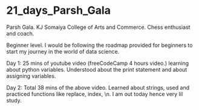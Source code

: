 # 21_days_Parsh_Gala

Parsh Gala.
 KJ Somaiya College of Arts and Commerce.
Chess enthusiast and coach.

Beginner level. I would be following the roadmap provided for beginners to start my journey in the world of data science.

Day 1: 25 mins of youtube video (freeCodeCamp 4 hours video.) learning about python variables. Understood about the print statement and about assigning variables.


Day 2: Total 38 mins of the above video. Learned about strings, used and practiced functions like replace, index, \n. I am out today hence very lil study.
